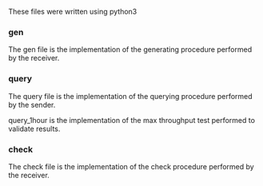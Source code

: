 These files were written using python3

### gen
The gen file is the implementation of the generating procedure performed by the receiver. 

### query
The query file is the implementation of the querying procedure performed by the sender. 

query_1hour is the implementation of the max throughput test performed to validate results. 

### check
The check file is the implementation of the check procedure performed by the receiver.
